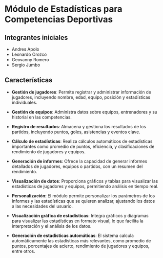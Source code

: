 # Módulo de Estadísticas para Competencias Deportivas

## Integrantes iniciales
- Andres Apolo
- Leonardo Orozco
- Geovanny Romero
- Sergio Jumbo

## Características

- **Gestión de jugadores**: Permite registrar y administrar información de jugadores, incluyendo nombre, edad, equipo, posición y estadísticas individuales.
  
- **Gestión de equipos**: Administra datos sobre equipos, entrenadores y su historial en las competencias.

- **Registro de resultados**: Almacena y gestiona los resultados de los partidos, incluyendo puntos, goles, asistencias y eventos clave.

- **Cálculo de estadísticas**: Realiza cálculos automáticos de estadísticas importantes como promedio de puntos, eficiencia, y clasificaciones de rendimiento de jugadores y equipos.

- **Generación de informes**: Ofrece la capacidad de generar informes detallados de jugadores, equipos o partidos, con un resumen del rendimiento.

- **Visualización de datos**: Proporciona gráficos y tablas para visualizar las estadísticas de jugadores y equipos, permitiendo análisis en tiempo real.

- **Personalización**: El módulo permite personalizar los parámetros de los informes y las estadísticas que se quieren analizar, ajustando los datos a las necesidades del usuario.

- **Visualización gráfica de estadísticas**: Integra gráficos y diagramas para visualizar las estadísticas en formato visual, lo que facilita la interpretación y el análisis de los datos.

- **Generación de estadísticas automáticas**: El sistema calcula automáticamente las estadísticas más relevantes, como promedio de puntos, porcentajes de acierto, rendimiento de jugadores y equipos, entre otros.